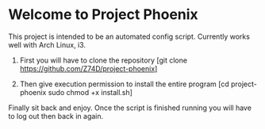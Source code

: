 # Welcome to Project Phoenix

This project is intended to be an automated config script. Currently works well with Arch Linux, i3.

1. First you will have to clone the repository 
[git clone https://github.com/Z74D/project-phoenix]

2. Then give execution permission to install the entire program
[cd project-phoenix
sudo chmod +x install.sh]

Finally sit back and enjoy. 
Once the script is finished running you will have to log out then back in again.

